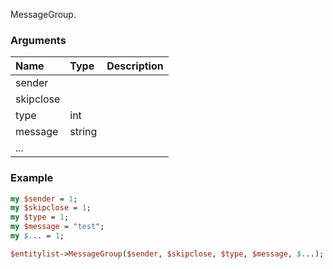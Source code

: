 MessageGroup.
### Arguments
**Name**|**Type**|**Description**
:---|:---|:---
sender||
skipclose||
type|int|
message|string|
...||

### Example

```perl
my $sender = 1;
my $skipclose = 1;
my $type = 1;
my $message = "test";
my $... = 1;

$entitylist->MessageGroup($sender, $skipclose, $type, $message, $...); # Returns void
```
